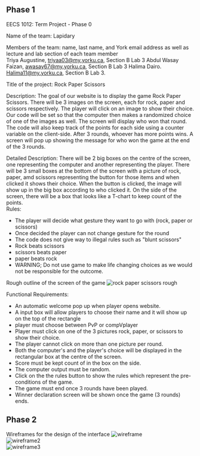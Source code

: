 ## Phase 1
EECS 1012: Term Project -  Phase 0

Name of the team: Lapidary

Members of the team: name, last name, and York email address as well as lecture and lab section of each team member  
Triya Augustine, triyaa03@my.yorku.ca, Section B Lab 3
Abdul Wasay Faizan, awasay67@my.yorku.ca, Section B Lab 3
Halima Dairo. Halima11@my.yorku.ca, Section B Lab 3.

Title of the project: Rock Paper Scissors

Description:
The goal of our website is to display the game Rock Paper Scissors. There will be 3 images on the screen, each for rock, paper and scissors respectively. The player will click on an image to show their choice. Our code will be set so that the computer then makes a randomized choice of one of the images as well. The screen will display who won that round. The code will also keep track of the points for each side using a counter variable on the client-side. After 3 rounds, whoever has more points wins. A screen will pop up showing the message for who won the game at the end of the 3 rounds. 

Detailed Description:
There will be 2 big boxes on the centre of the screen, one representing the computer and another representing the player. There will be 3 small boxes at the bottom of the screen with a picture of rock, paper, amd scissors representing the button for those items and when clicked it shows their choice. When the button is clicked, the image will show up in the big box according to who clicked it. On the side of the screen, there will be a box that looks like a T-chart to keep count of the points. <br>
Rules: 
* The player will decide what gesture they want to go with (rock, paper or scissors) 
* Once decided the player can not change gesture for the round 
* The code does not give way to illegal rules such as "blunt scissors" 
* Rock beats scissors 
* scissors beats paper 
* paper beats rock 
* WARNING; Do not use game to make life changing choices as we would not be responsible for the outcome. 
       
Rough outline of the screen of the game
![rock paper scissors rough](https://user-images.githubusercontent.com/92058853/136573798-a552a81f-e62d-439f-a8b0-07c9ceedd221.jpg)

Functional Requirements:
* An automatic welcome pop up when player opens website.
* A input box will allow players to choose their name and it will show up on the top of the rectangle
* player must choose between PvP or compVplayer
* Player must click on one of the 3 pictures rock, paper, or scissors to show their choice.
* The player cannot click on more than one picture per round.
* Both the computer's and the player's choice will be displayed in the rectangular box at the centre of the screen.
* Score must be kept count of in the box on the side.
* The computer output must be random.
* Click on the the rules button to show the rules which represent the pre-conditions of the game.
* The game must end once 3 rounds have been played.
* Winner declaration screen will be shown once the game (3 rounds) ends.

## Phase 2
Wireframes for the design of the interface
![wireframe](https://user-images.githubusercontent.com/92058853/139518124-ff7ca65e-8574-4e78-9ab2-bd84e7f2f390.jpg) <br>
![wireframe2](https://user-images.githubusercontent.com/92058853/139518070-ee6f2b3d-30ab-4af1-a980-39acc6bf61a9.jpg) <br>
![wireframe3](https://user-images.githubusercontent.com/92058853/139518074-00758540-be3e-4329-9c23-70d880fcfc7d.jpg)


